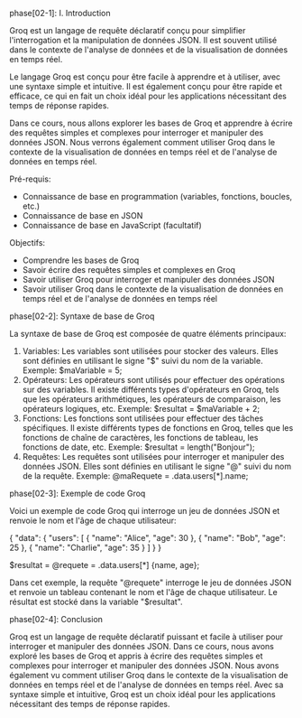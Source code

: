 phase[02-1]: I. Introduction

Groq est un langage de requête déclaratif conçu pour simplifier l'interrogation et la manipulation de données JSON. Il est souvent utilisé dans le contexte de l'analyse de données et de la visualisation de données en temps réel.

Le langage Groq est conçu pour être facile à apprendre et à utiliser, avec une syntaxe simple et intuitive. Il est également conçu pour être rapide et efficace, ce qui en fait un choix idéal pour les applications nécessitant des temps de réponse rapides.

Dans ce cours, nous allons explorer les bases de Groq et apprendre à écrire des requêtes simples et complexes pour interroger et manipuler des données JSON. Nous verrons également comment utiliser Groq dans le contexte de la visualisation de données en temps réel et de l'analyse de données en temps réel.

Pré-requis:

* Connaissance de base en programmation (variables, fonctions, boucles, etc.)
* Connaissance de base en JSON
* Connaissance de base en JavaScript (facultatif)

Objectifs:

* Comprendre les bases de Groq
* Savoir écrire des requêtes simples et complexes en Groq
* Savoir utiliser Groq pour interroger et manipuler des données JSON
* Savoir utiliser Groq dans le contexte de la visualisation de données en temps réel et de l'analyse de données en temps réel

phase[02-2]: Syntaxe de base de Groq

La syntaxe de base de Groq est composée de quatre éléments principaux:

1. Variables: Les variables sont utilisées pour stocker des valeurs. Elles sont définies en utilisant le signe "$" suivi du nom de la variable.
Exemple:
$maVariable = 5;
2. Opérateurs: Les opérateurs sont utilisés pour effectuer des opérations sur des variables. Il existe différents types d'opérateurs en Groq, tels que les opérateurs arithmétiques, les opérateurs de comparaison, les opérateurs logiques, etc.
Exemple:
$resultat = $maVariable + 2;
3. Fonctions: Les fonctions sont utilisées pour effectuer des tâches spécifiques. Il existe différents types de fonctions en Groq, telles que les fonctions de chaîne de caractères, les fonctions de tableau, les fonctions de date, etc.
Exemple:
$resultat = length("Bonjour");
4. Requêtes: Les requêtes sont utilisées pour interroger et manipuler des données JSON. Elles sont définies en utilisant le signe "@" suivi du nom de la requête.
Exemple:
@maRequete = .data.users[*].name;

phase[02-3]: Exemple de code Groq

Voici un exemple de code Groq qui interroge un jeu de données JSON et renvoie le nom et l'âge de chaque utilisateur:

{
"data": {
"users": [
{
"name": "Alice",
"age": 30
},
{
"name": "Bob",
"age": 25
},
{
"name": "Charlie",
"age": 35
}
]
}
}

$resultat = @requete = .data.users[*] {name, age};

Dans cet exemple, la requête "@requete" interroge le jeu de données JSON et renvoie un tableau contenant le nom et l'âge de chaque utilisateur. Le résultat est stocké dans la variable "$resultat".

phase[02-4]: Conclusion

Groq est un langage de requête déclaratif puissant et facile à utiliser pour interroger et manipuler des données JSON. Dans ce cours, nous avons exploré les bases de Groq et appris à écrire des requêtes simples et complexes pour interroger et manipuler des données JSON. Nous avons également vu comment utiliser Groq dans le contexte de la visualisation de données en temps réel et de l'analyse de données en temps réel. Avec sa syntaxe simple et intuitive, Groq est un choix idéal pour les applications nécessitant des temps de réponse rapides.